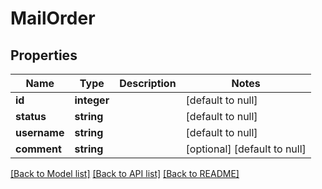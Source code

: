 # MailOrder

## Properties
Name | Type | Description | Notes
------------ | ------------- | ------------- | -------------
**id** | **integer** |  | [default to null]
**status** | **string** |  | [default to null]
**username** | **string** |  | [default to null]
**comment** | **string** |  | [optional] [default to null]

[[Back to Model list]](../README.md#documentation-for-models) [[Back to API list]](../README.md#documentation-for-api-endpoints) [[Back to README]](../README.md)


